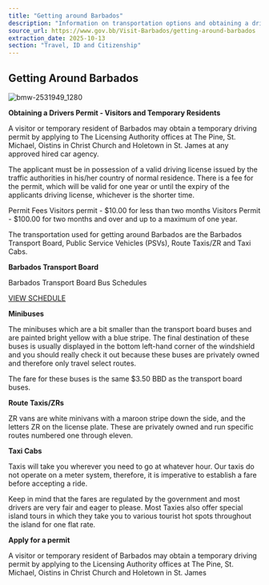 ```yaml
---
title: "Getting around Barbados"
description: "Information on transportation options and obtaining a driver's permit for visitors in Barbados."
source_url: https://www.gov.bb/Visit-Barbados/getting-around-barbados
extraction_date: 2025-10-13
section: "Travel, ID and Citizenship"
---
```


## Getting Around Barbados

![bmw-2531949_1280](https:///www.gov.bb/media_files/bmw-2531949_1280.jpg)

**Obtaining a Drivers Permit - Visitors and Temporary Residents**

A visitor or temporary resident of Barbados may obtain a temporary driving permit by applying to The Licensing Authority offices at The Pine, St. Michael, Oistins in Christ Church and Holetown in St. James at any approved hired car agency.

The applicant must be in possession of a valid driving license issued by the traffic authorities in his/her country of normal residence. There is a fee for the permit, which will be valid for one year or until the expiry of the applicants driving license, whichever is the shorter time.

Permit Fees Visitors permit - $10.00 for less than two months
Visitors Permit - $100.00 for two months and over and up to a maximum of one year.

The transportation used for getting around Barbados are the Barbados Transport Board, Public Service Vehicles (PSVs), Route Taxis/ZR and Taxi Cabs.

**Barbados Transport Board**

Barbados Transport Board Bus Schedules

[VIEW SCHEDULE](http://www.transportboard.com/route-finder/)&nbsp;

**Minibuses**

The minibuses which are a bit smaller than the transport board buses and are painted bright yellow with a blue stripe. The final destination of these buses is usually displayed in the bottom left-hand corner of the windshield and you should really check it out because these buses are privately owned and therefore only travel select routes.

The fare for these buses is the same $3.50 BBD as the transport board buses.

**Route Taxis/ZRs**

ZR vans are white minivans with a maroon stripe down the side, and the letters ZR on the license plate. These are privately owned and run specific routes numbered one through eleven.

**Taxi Cabs**

Taxis will take you wherever you need to go at whatever hour. Our taxis do not operate on a meter system, therefore, it is imperative to establish a fare before accepting a ride.

Keep in mind that the fares are regulated by the government and most drivers are very fair and eager to please. Most Taxies also offer special island tours in which they take you to various tourist hot spots throughout the island for one flat rate.

**Apply for a permit**

A visitor or temporary resident of Barbados may obtain a temporary driving permit by applying to the Licensing Authority offices at The Pine, St. Michael, Oistins in Christ Church and Holetown in St. James
